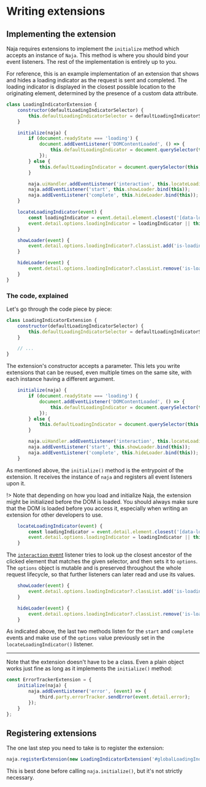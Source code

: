 # Writing extensions

## Implementing the extension

Naja requires extensions to implement the `initialize` method which accepts an instance of `Naja`. This method is where you should bind your event listeners. The rest of the implementation is entirely up to you.

For reference, this is an example implementation of an extension that shows and hides a loading indicator as the request is sent and completed. The loading indicator is displayed in the closest possible location to the originating element, determined by the presence of a custom data attribute.

```js
class LoadingIndicatorExtension {
    constructor(defaultLoadingIndicatorSelector) {
        this.defaultLoadingIndicatorSelector = defaultLoadingIndicatorSelector;
    }

    initialize(naja) {
		if (document.readyState === 'loading') {
			document.addEventListener('DOMContentLoaded', () => {
				this.defaultLoadingIndicator = document.querySelector(this.defaultLoadingIndicatorSelector);
			});
		} else {
			this.defaultLoadingIndicator = document.querySelector(this.defaultLoadingIndicatorSelector);
        }

        naja.uiHandler.addEventListener('interaction', this.locateLoadingIndicator.bind(this));
        naja.addEventListener('start', this.showLoader.bind(this));
        naja.addEventListener('complete', this.hideLoader.bind(this));
    }

    locateLoadingIndicator(event) {
        const loadingIndicator = event.detail.element.closest('[data-loading-indicator]');
        event.detail.options.loadingIndicator = loadingIndicator || this.defaultLoadingIndicator;
    }

    showLoader(event) {
        event.detail.options.loadingIndicator?.classList.add('is-loading');
    }

    hideLoader(event) {
        event.detail.options.loadingIndicator?.classList.remove('is-loading');
    }
}
```

### The code, explained

Let's go through the code piece by piece:

```js
class LoadingIndicatorExtension {
	constructor(defaultLoadingIndicatorSelector) {
		this.defaultLoadingIndicatorSelector = defaultLoadingIndicatorSelector;
	}

	// ...
}
```

The extension's constructor accepts a parameter. This lets you write extensions that can be reused, even multiple times on the same site, with each instance having a different argument.

```js
    initialize(naja) {
		if (document.readyState === 'loading') {
			document.addEventListener('DOMContentLoaded', () => {
				this.defaultLoadingIndicator = document.querySelector(this.defaultLoadingIndicatorSelector);
			});
		} else {
			this.defaultLoadingIndicator = document.querySelector(this.defaultLoadingIndicatorSelector);
		}

		naja.uiHandler.addEventListener('interaction', this.locateLoadingIndicator.bind(this));
		naja.addEventListener('start', this.showLoader.bind(this));
		naja.addEventListener('complete', this.hideLoader.bind(this));
	}
```

As mentioned above, the `initialize()` method is the entrypoint of the extension. It receives the instance of `naja` and registers all event listeners upon it.

!> Note that depending on how you load and initialize Naja, the extension might be initialized before the DOM is loaded. You should always make sure that the DOM is loaded before you access it, especially when writing an extension for other developers to use.

```js
	locateLoadingIndicator(event) {
		const loadingIndicator = event.detail.element.closest('[data-loading-indicator]');
		event.detail.options.loadingIndicator = loadingIndicator || this.defaultLoadingIndicator;
	}
```

The [`interaction` event](events.md#interaction) listener tries to look up the closest ancestor of the clicked element that matches the given selector, and then sets it to `options`. The `options` object is mutable and is preserved throughout the whole request lifecycle, so that further listeners can later read and use its values.

```js
	showLoader(event) {
		event.detail.options.loadingIndicator?.classList.add('is-loading');
	}

	hideLoader(event) {
		event.detail.options.loadingIndicator?.classList.remove('is-loading');
	}
```

As indicated above, the last two methods listen for the `start` and `complete` events and make use of the `options` value previously set in the `locateLoadingIndicator()` listener.

---

Note that the extension doesn't have to be a class. Even a plain object works just fine as long as it implements the `initialize()` method:

```js
const ErrorTrackerExtension = {
	initialize(naja) {
		naja.addEventListener('error', (event) => {
			third.party.errorTracker.sendError(event.detail.error);
		});
	}
};
```


## Registering extensions

The one last step you need to take is to register the extension:

```js
naja.registerExtension(new LoadingIndicatorExtension('#globalLoadingIndicator'));
```

This is best done before calling `naja.initialize()`, but it's not strictly necessary.

